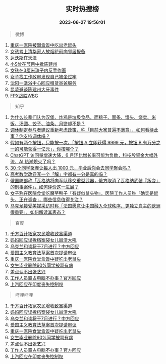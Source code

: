 <div align="center"><h2>实时热搜榜</h2><h4>2023-06-27 19:56:01</h4></div>

> 微博  

1. [重庆一医院被曝盒饭中吃出老鼠头](https://s.weibo.com/weibo?q=%23%E9%87%8D%E5%BA%86%E4%B8%80%E5%8C%BB%E9%99%A2%E8%A2%AB%E6%9B%9D%E7%9B%92%E9%A5%AD%E4%B8%AD%E5%90%83%E5%87%BA%E8%80%81%E9%BC%A0%E5%A4%B4%23&t=31&band_rank=1&Refer=top)<br />
2. [女孩考上清华家人放烟花前向邻居报备](https://s.weibo.com/weibo?q=%23%E5%A5%B3%E5%AD%A9%E8%80%83%E4%B8%8A%E6%B8%85%E5%8D%8E%E5%AE%B6%E4%BA%BA%E6%94%BE%E7%83%9F%E8%8A%B1%E5%89%8D%E5%90%91%E9%82%BB%E5%B1%85%E6%8A%A5%E5%A4%87%23&t=31&band_rank=2&Refer=top)<br />
3. [达沃斯在天津](https://s.weibo.com/weibo?q=%23%E8%BE%BE%E6%B2%83%E6%96%AF%E5%9C%A8%E5%A4%A9%E6%B4%A5%23&t=31&band_rank=3&Refer=top)<br />
4. [小S曾在节目中批陈建州](https://s.weibo.com/weibo?q=%23%E5%B0%8FS%E6%9B%BE%E5%9C%A8%E8%8A%82%E7%9B%AE%E4%B8%AD%E6%89%B9%E9%99%88%E5%BB%BA%E5%B7%9E%23&t=31&band_rank=4&Refer=top)<br />
5. [女孩在3厘米珠子内反手作画](https://s.weibo.com/weibo?q=%23%E5%A5%B3%E5%AD%A9%E5%9C%A83%E5%8E%98%E7%B1%B3%E7%8F%A0%E5%AD%90%E5%86%85%E5%8F%8D%E6%89%8B%E4%BD%9C%E7%94%BB%23&t=31&band_rank=5&Refer=top)<br />
6. [女子找工作政审发现自己被坐过牢](https://s.weibo.com/weibo?q=%23%E5%A5%B3%E5%AD%90%E6%89%BE%E5%B7%A5%E4%BD%9C%E6%94%BF%E5%AE%A1%E5%8F%91%E7%8E%B0%E8%87%AA%E5%B7%B1%E8%A2%AB%E5%9D%90%E8%BF%87%E7%89%A2%23&t=31&band_rank=6&Refer=top)<br />
7. [沈阳一洗浴中心回应租赁爸爸服务](https://s.weibo.com/weibo?q=%23%E6%B2%88%E9%98%B3%E4%B8%80%E6%B4%97%E6%B5%B4%E4%B8%AD%E5%BF%83%E5%9B%9E%E5%BA%94%E7%A7%9F%E8%B5%81%E7%88%B8%E7%88%B8%E6%9C%8D%E5%8A%A1%23&t=31&band_rank=7&Refer=top)<br />
8. [昆凌避谈陈建州大牙事件](https://s.weibo.com/weibo?q=%23%E6%98%86%E5%87%8C%E9%81%BF%E8%B0%88%E9%99%88%E5%BB%BA%E5%B7%9E%E5%A4%A7%E7%89%99%E4%BA%8B%E4%BB%B6%23&t=31&band_rank=8&Refer=top)<br />
9. [FPX战胜WBG](https://s.weibo.com/weibo?q=%23FPX%E6%88%98%E8%83%9CWBG%23&t=31&band_rank=9&Refer=top)<br />

> 知乎  

1. [为什么长辈们认为汉堡、炸鸡是垃圾食品，而粽子、面条、馒头、烧卖、米饭、汤圆、饺子、油条、月饼却不是？](https://www.zhihu.com/question/607811217)<br />
2. [调休制定参与者建议重新考虑政策，称「目前大家普遍不满意」，如何看待此事？你支持调休吗？](https://www.zhihu.com/question/608431520)<br />
3. [假如有两个按钮，只能按一次，「按钮 A 立即获得 9999 元，按钮 B 有万分之一的可能获得一亿元」，你按哪个？](https://www.zhihu.com/question/607822207)<br />
4. [ChatGPT 访问量增速大降，6 月环比增长率可能为负数，科技股资金大幅外流，AI 热潮熄火了吗？](https://www.zhihu.com/question/608894843)<br />
5. [30  个同学聚餐让每人出  1000  元，毕业后你会去同学聚会吗？](https://www.zhihu.com/question/607992752)<br />
6. [高考数学改卷写一个「解」字都有一分是真的吗？](https://www.zhihu.com/question/605608237)<br />
7. [俄国防部称「瓦格纳将向军队移交重型武器，俄方取消了瓦格纳武装『叛变』的刑事案件」，如何评价这一进展？](https://www.zhihu.com/question/608972289)<br />
8. [女子称在医院食堂吃魔芋鸭子「有疑似鼠头物」，医院工作人员称「确实是鼠头，正在调查」，哪些信息值得关注？](https://www.zhihu.com/question/608996249)<br />
9. [马克龙接受美媒采访时称「法国愿意让中国融入全球秩序、更独立自主的欧洲很重要」，如何解读其表态？](https://www.zhihu.com/question/608830423)<br />

> 百度  

1. [千方百计拓宽农民增收致富渠道](https://www.baidu.com/s?wd=%E5%8D%83%E6%96%B9%E7%99%BE%E8%AE%A1%E6%8B%93%E5%AE%BD%E5%86%9C%E6%B0%91%E5%A2%9E%E6%94%B6%E8%87%B4%E5%AF%8C%E6%B8%A0%E9%81%93&sa=fyb_news&rsv_dl=fyb_news)<br />
2. [妈妈回应误拆档案袋女儿崩溃大吼](https://www.baidu.com/s?wd=%E5%A6%88%E5%A6%88%E5%9B%9E%E5%BA%94%E8%AF%AF%E6%8B%86%E6%A1%A3%E6%A1%88%E8%A2%8B%E5%A5%B3%E5%84%BF%E5%B4%A9%E6%BA%83%E5%A4%A7%E5%90%BC&sa=fyb_news&rsv_dl=fyb_news)<br />
3. [乌克兰和谈将于7月进行？中方回应](https://www.baidu.com/s?wd=%E4%B9%8C%E5%85%8B%E5%85%B0%E5%92%8C%E8%B0%88%E5%B0%86%E4%BA%8E7%E6%9C%88%E8%BF%9B%E8%A1%8C%EF%BC%9F%E4%B8%AD%E6%96%B9%E5%9B%9E%E5%BA%94&sa=fyb_news&rsv_dl=fyb_news)<br />
4. [爱国主义教育法草案首次提请审议](https://www.baidu.com/s?wd=%E7%88%B1%E5%9B%BD%E4%B8%BB%E4%B9%89%E6%95%99%E8%82%B2%E6%B3%95%E8%8D%89%E6%A1%88%E9%A6%96%E6%AC%A1%E6%8F%90%E8%AF%B7%E5%AE%A1%E8%AE%AE&sa=fyb_news&rsv_dl=fyb_news)<br />
5. [重庆一医院食堂盒饭中疑吃出老鼠头](https://www.baidu.com/s?wd=%E9%87%8D%E5%BA%86%E4%B8%80%E5%8C%BB%E9%99%A2%E9%A3%9F%E5%A0%82%E7%9B%92%E9%A5%AD%E4%B8%AD%E7%96%91%E5%90%83%E5%87%BA%E8%80%81%E9%BC%A0%E5%A4%B4&sa=fyb_news&rsv_dl=fyb_news)<br />
6. [女生毕业删除90%同学被骂有病](https://www.baidu.com/s?wd=%E5%A5%B3%E7%94%9F%E6%AF%95%E4%B8%9A%E5%88%A0%E9%99%A490%25%E5%90%8C%E5%AD%A6%E8%A2%AB%E9%AA%82%E6%9C%89%E7%97%85&sa=fyb_news&rsv_dl=fyb_news)<br />
7. [差点认不出张艺兴](https://www.baidu.com/s?wd=%E5%B7%AE%E7%82%B9%E8%AE%A4%E4%B8%8D%E5%87%BA%E5%BC%A0%E8%89%BA%E5%85%B4&sa=fyb_news&rsv_dl=fyb_news)<br />
8. [工作人员霸占电脑不办事？官方回应](https://www.baidu.com/s?wd=%E5%B7%A5%E4%BD%9C%E4%BA%BA%E5%91%98%E9%9C%B8%E5%8D%A0%E7%94%B5%E8%84%91%E4%B8%8D%E5%8A%9E%E4%BA%8B%EF%BC%9F%E5%AE%98%E6%96%B9%E5%9B%9E%E5%BA%94&sa=fyb_news&rsv_dl=fyb_news)<br />
9. [上汽回应在印度丧失控制权](https://www.baidu.com/s?wd=%E4%B8%8A%E6%B1%BD%E5%9B%9E%E5%BA%94%E5%9C%A8%E5%8D%B0%E5%BA%A6%E4%B8%A7%E5%A4%B1%E6%8E%A7%E5%88%B6%E6%9D%83&sa=fyb_news&rsv_dl=fyb_news)<br />

> 哔哩哔哩  

1. [千方百计拓宽农民增收致富渠道](https://www.baidu.com/s?wd=%E5%8D%83%E6%96%B9%E7%99%BE%E8%AE%A1%E6%8B%93%E5%AE%BD%E5%86%9C%E6%B0%91%E5%A2%9E%E6%94%B6%E8%87%B4%E5%AF%8C%E6%B8%A0%E9%81%93&sa=fyb_news&rsv_dl=fyb_news)<br />
2. [妈妈回应误拆档案袋女儿崩溃大吼](https://www.baidu.com/s?wd=%E5%A6%88%E5%A6%88%E5%9B%9E%E5%BA%94%E8%AF%AF%E6%8B%86%E6%A1%A3%E6%A1%88%E8%A2%8B%E5%A5%B3%E5%84%BF%E5%B4%A9%E6%BA%83%E5%A4%A7%E5%90%BC&sa=fyb_news&rsv_dl=fyb_news)<br />
3. [乌克兰和谈将于7月进行？中方回应](https://www.baidu.com/s?wd=%E4%B9%8C%E5%85%8B%E5%85%B0%E5%92%8C%E8%B0%88%E5%B0%86%E4%BA%8E7%E6%9C%88%E8%BF%9B%E8%A1%8C%EF%BC%9F%E4%B8%AD%E6%96%B9%E5%9B%9E%E5%BA%94&sa=fyb_news&rsv_dl=fyb_news)<br />
4. [爱国主义教育法草案首次提请审议](https://www.baidu.com/s?wd=%E7%88%B1%E5%9B%BD%E4%B8%BB%E4%B9%89%E6%95%99%E8%82%B2%E6%B3%95%E8%8D%89%E6%A1%88%E9%A6%96%E6%AC%A1%E6%8F%90%E8%AF%B7%E5%AE%A1%E8%AE%AE&sa=fyb_news&rsv_dl=fyb_news)<br />
5. [重庆一医院食堂盒饭中疑吃出老鼠头](https://www.baidu.com/s?wd=%E9%87%8D%E5%BA%86%E4%B8%80%E5%8C%BB%E9%99%A2%E9%A3%9F%E5%A0%82%E7%9B%92%E9%A5%AD%E4%B8%AD%E7%96%91%E5%90%83%E5%87%BA%E8%80%81%E9%BC%A0%E5%A4%B4&sa=fyb_news&rsv_dl=fyb_news)<br />
6. [女生毕业删除90%同学被骂有病](https://www.baidu.com/s?wd=%E5%A5%B3%E7%94%9F%E6%AF%95%E4%B8%9A%E5%88%A0%E9%99%A490%25%E5%90%8C%E5%AD%A6%E8%A2%AB%E9%AA%82%E6%9C%89%E7%97%85&sa=fyb_news&rsv_dl=fyb_news)<br />
7. [差点认不出张艺兴](https://www.baidu.com/s?wd=%E5%B7%AE%E7%82%B9%E8%AE%A4%E4%B8%8D%E5%87%BA%E5%BC%A0%E8%89%BA%E5%85%B4&sa=fyb_news&rsv_dl=fyb_news)<br />
8. [工作人员霸占电脑不办事？官方回应](https://www.baidu.com/s?wd=%E5%B7%A5%E4%BD%9C%E4%BA%BA%E5%91%98%E9%9C%B8%E5%8D%A0%E7%94%B5%E8%84%91%E4%B8%8D%E5%8A%9E%E4%BA%8B%EF%BC%9F%E5%AE%98%E6%96%B9%E5%9B%9E%E5%BA%94&sa=fyb_news&rsv_dl=fyb_news)<br />
9. [上汽回应在印度丧失控制权](https://www.baidu.com/s?wd=%E4%B8%8A%E6%B1%BD%E5%9B%9E%E5%BA%94%E5%9C%A8%E5%8D%B0%E5%BA%A6%E4%B8%A7%E5%A4%B1%E6%8E%A7%E5%88%B6%E6%9D%83&sa=fyb_news&rsv_dl=fyb_news)<br />
